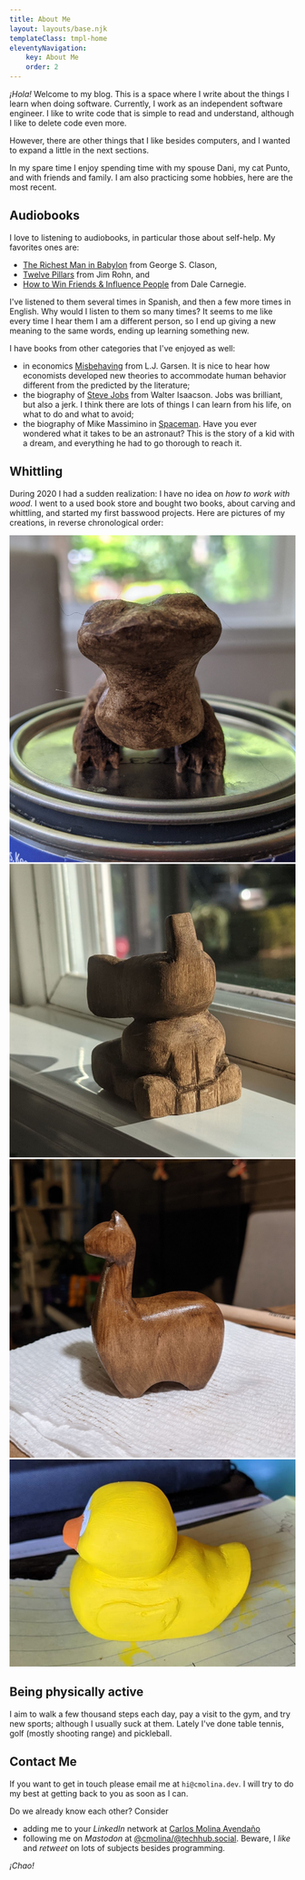 ```yaml
---
title: About Me
layout: layouts/base.njk
templateClass: tmpl-home
eleventyNavigation:
    key: About Me
    order: 2
---
```

_¡Hola!_ Welcome to my blog. This is a space where I write about the things I learn when doing software. Currently, I work as an independent software engineer. I like to write code that is simple to read and understand, although I like to delete code even more.

However, there are other things that I like besides computers, and I wanted to expand a little in the next sections.

In my spare time I enjoy spending time with my spouse Dani, my cat Punto, and with friends and family. I am also practicing some hobbies, here are the most recent.


## Audiobooks
I love to listening to audiobooks, in particular those about self-help. My favorites ones are:
- [The Richest Man in Babylon](https://www.audible.com/pd/B07JH58GK5) from George S. Clason,
- [Twelve Pillars](https://www.audible.com/pd/B07JH58GK5) from Jim Rohn, and
- [How to Win Friends & Influence People](https://www.audible.com/pd/B002V5BV96) from Dale Carnegie.

I've listened to them several times in Spanish, and then a few more times in English. Why would I listen to them so many times? It seems to me like every time I hear them I am a different person, so I end up giving a new meaning to the same words, ending up learning something new.

I have books from other categories that I've enjoyed as well:
- in economics [Misbehaving](https://www.audible.com/pd/B00VQTE4OC) from L.J. Garsen. It is nice to hear how economists developed new theories to accommodate human behavior different from the predicted by the literature;
- the biography of [Steve Jobs](https://www.audible.com/pd/B005V0QI82) from Walter Isaacson. Jobs was brilliant, but also a jerk. I think there are lots of things I can learn from his life, on what to do and what to avoid;
- the biography of Mike Massimino in [Spaceman](https://www.audible.com/pd/B01LZJWYUP). Have you ever wondered what it takes to be an astronaut? This is the story of a kid with a dream, and everything he had to go thorough to reach it.


## Whittling
During 2020 I had a sudden realization: I have no idea on _how to work with wood_. I went to a used book store and bought two books, about carving and whittling, and started my first basswood projects. Here are pictures of my creations, in reverse chronological order:

![The salamander from Frozen 2](/img/about/me/salamander-frozen-2.jpg)
![A sit elephant](/img/about/me/elephant.jpg)
![A stylized llama](/img/about/me/llama.jpg)
![A "rubber duck" made of wood](/img/about/me/rubber-duck.jpg)


## Being physically active
I aim to walk a few thousand steps each day, pay a visit to the gym, and try new sports; although I usually suck at them. Lately I've done table tennis, golf (mostly shooting range) and pickleball.


## Contact Me
If you want to get in touch please email me at `hi@cmolina.dev`. I will try to do my best at getting back to you as soon as I can.

Do we already know each other? Consider
- adding me to your _LinkedIn_ network at [Carlos Molina Avendaño](https://www.linkedin.com/in/carlos-molina-avenda%C3%B1o/)
- following me on _Mastodon_ at [@cmolina/@techhub.social](https://elk.zone/techhub.social/@cmolina). Beware, I _like_ and _retweet_ on lots of subjects besides programming.

_¡Chao!_
